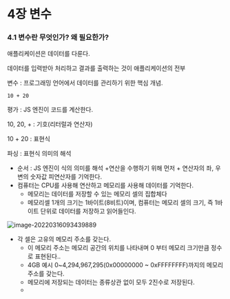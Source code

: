 # 4장 변수

### 4.1 변수란 무엇인가? 왜 필요한가?

애플리케이션은 데이터를 다룬다.

데이터를 입력받아 처리하고 결과를 출력하는 것이 애플리케이션의 전부

변수 : 프로그래밍 언어에서 데이터를 관리하기 위한 핵심 개념.

```
10 + 20
```

평가 : JS 엔진이 코드를 계산한다.

10, 20, + : 기호(리터럴과 연산자)

10 + 20 : 표현식

파싱 : 표현식 의미의 해석

- 순서 : JS 엔진이 식의 의미를 해석 +연산을 수행하기 위해 먼저 + 연산자의 좌, 우변의 숫자값 피연산자를 기억한다.
- 컴퓨터는 CPU를 사용해 연산하고 메모리를 사용해 데이터를 기억한다.
  - 메모리는 데이터를 저장할 수 있는 메모리 셀의 집합체다
  - 메모리셀 1개의 크기는 1바이트(8비트)이며, 컴퓨터는 메모리 셀의 크기, 즉 1바이트 단위로 데이터를 저장하고 읽어들인다.

![image-20220316093439889](C:\Users\multicampus\AppData\Roaming\Typora\typora-user-images\image-20220316093439889.png)

- 각 셀은 고유의 메모리 주소를 갖는다.
  - 이 메모리 주소는 메모리 공간의 위치를 나타내며 0 부터 메모리 크기만큼 정수로 표현된다..
  - 4GB 예시 0~4,294,967,295(0x00000000 ~ 0xFFFFFFFF)까지의 메모리 주소를 갖는다.
  - 메모리에 저장되는 데이터는 종류상관 없이 모두 2진수로 저장된다.
  - 